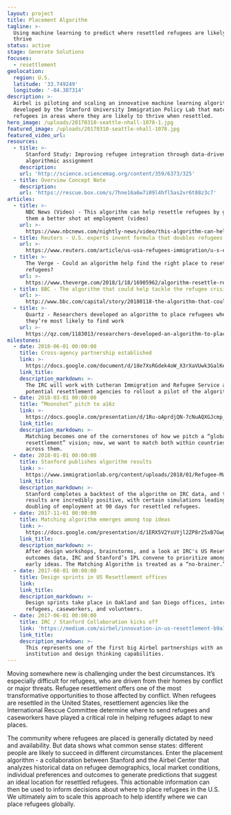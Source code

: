 ```yaml
---
layout: project
title: Placement Algorithm
tagline: >-
  Using machine learning to predict where resettled refugees are likely to
  thrive
status: active
stage: Generate Solutions
focuses:
  - resettlement
geolocation:
  region: U.S.
  latitude: '33.749249'
  longitude: '-84.387314'
description: >-
  Airbel is piloting and scaling an innovative machine learning algorithm
  developed by the Stanford University Immigration Policy Lab that matches
  refugees in areas where they are likely to thrive when resettled.
hero_image: /uploads/20170310-seattle-nhall-1078-1.jpg
featured_image: /uploads/20170310-seattle-nhall-1078.jpg
featured_video_url:
resources:
  - title: >-
      Stanford Study: Improving refugee integration through data-driven
      algorithmic assignment
    description:
    url: 'http://science.sciencemag.org/content/359/6373/325'
  - title: Overview Concept Note
    description:
    url: 'https://rescue.box.com/s/7hne16a6w7i09l4hfl5as2vr6t88z3c7'
articles:
  - title: >-
      NBC News (Video) - This algorithm can help resettle refugees by giving
      them a better shot at employment (video)
    url: >-
      https://www.nbcnews.com/nightly-news/video/this-algorithm-can-help-resettle-refugees-by-giving-them-a-better-shot-at-employment-1219005507960?v=railb&
  - title: Reuters - U.S. experts invent formula that doubles refugees' job chances
    url: >-
      https://www.reuters.com/article/us-usa-refugees-immigration/u-s-experts-invent-formula-that-doubles-refugees-job-chances-idUSKBN1F72SE
  - title: >-
      The Verge - Could an algorithm help find the right place to resettle
      refugees?
    url: >-
      https://www.theverge.com/2018/1/18/16905962/algorithm-resettle-refugees-machine-learning-research-employment
  - title: BBC - The algorithm that could help tackle the refugee crisis
    url: >-
      http://www.bbc.com/capital/story/20180118-the-algorithm-that-could-help-tackle-the-refugee-crisis
  - title: >-
      Quartz - Researchers developed an algorithm to place refugees where
      they’re most likely to find work
    url: >-
      https://qz.com/1183013/researchers-developed-an-algorithm-to-place-refugees-where-theyre-most-likely-to-find-work/
milestones:
  - date: 2018-06-01 00:00:00
    title: Cross-agency partnership established
    link: >-
      https://docs.google.com/document/d/18e7XsRGdek4oW_X3rXaVUwk3GalKeHA8eydL-c6CmGk/edit?usp=sharing
    link_title:
    description_markdown: >-
      The IRC will work with Lutheran Immigration and Refugee Service and other
      potential resettlement agencies to rollout a pilot of the algorithm.
  - date: 2018-03-01 00:00:00
    title: “Moonshot” pitch to a16z
    link: >-
      https://docs.google.com/presentation/d/1Ru-oAprdjQN-7cNuAQXGJcmp_KmjLlRD08m9fi-GEww/edit?usp=sharing
    link_title:
    description_markdown: >-
      Matching becomes one of the cornerstones of how we pitch a “global
      resettlement” vision; now, we want to match both within countries, and
      across them.
  - date: 2018-01-01 00:00:00
    title: Stanford publishes algorithm results
    link: >-
      https://www.immigrationlab.org/content/uploads/2018/01/Refugee-Matching-Brief_IPL.pdf
    link_title:
    description_markdown: >-
      Stanford completes a backtest of the algorithm on IRC data, and the
      results are incredibly positive, with certain simulations leading to a
      doubling of employment at 90 days for resettled refugees.
  - date: 2017-11-01 00:00:00
    title: Matching algorithm emerges among top ideas
    link: >-
      https://docs.google.com/presentation/d/1ERX5V2YsUYjl2ZP8r25xB7GwgdD5HyxaNJogapmBnqY/edit?usp=sharing
    link_title:
    description_markdown: >-
      After design workshops, brainstorms, and a look at IRC's US Resettlement
      outcomes data, IRC and Stanford’s IPL convene to prioritize among the
      early ideas. The Matching Algorithm is treated as a “no-brainer.”
  - date: 2017-08-01 00:00:00
    title: Design sprints in US Resettlement offices
    link:
    link_title:
    description_markdown: >-
      Design sprints take place in Oakland and San Diego offices, interviewing
      refugees, caseworkers, and volunteers.
  - date: 2017-06-01 00:00:00
    title: IRC / Stanford Collaboration kicks off
    link: 'https://medium.com/airbel/innovation-in-us-resettlement-b9a1014406da'
    link_title:
    description_markdown: >-
      This represents one of the first big Airbel partnerships with an academic
      institution and design thinking capabilities.
---
```


Moving somewhere new is challenging under the best circumstances. It’s especially difficult for refugees, who are driven from their homes by conflict or major threats. Refugee resettlement offers one of the most transformative opportunities to those affected by conflict. When refugees are resettled in the United States, resettlement agencies like the International Rescue Committee determine where to send refugees and caseworkers have played a critical role in helping refugees adapt to new places.

The community where refugees are placed is generally dictated by need and availability. But data shows what common sense states: different people are likely to succeed in different circumstances. Enter the placement algorithm - a collaboration between Stanford and the Airbel Center that analyzes historical data on refugee demographics, local market conditions, individual preferences and outcomes to generate predictions that suggest an ideal location for resettled refugees. This actionable information can then be used to inform decisions about where to place refugees in the U.S. We ultimately aim to scale this approach to help identify where we can place refugees globally.